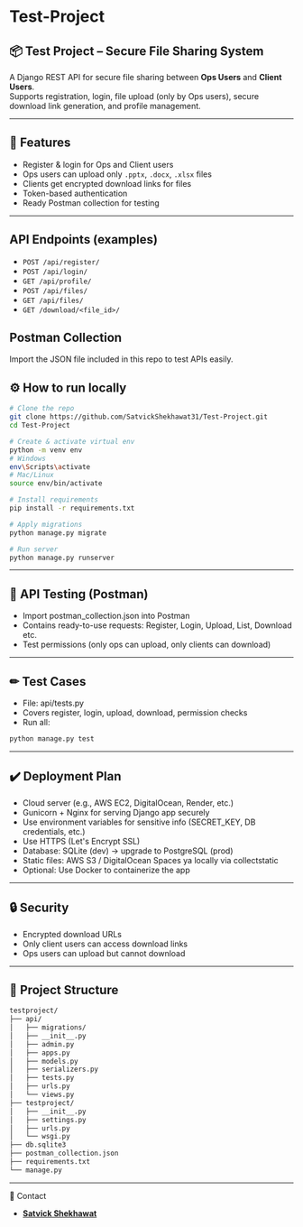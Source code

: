# Test-Project

## 📦 Test Project – Secure File Sharing System

A Django REST API for secure file sharing between **Ops Users** and **Client Users**.  
Supports registration, login, file upload (only by Ops users), secure download link generation, and profile management.

---

## 🚀 Features
- Register & login for Ops and Client users
- Ops users can upload only `.pptx`, `.docx`, `.xlsx` files
- Clients get encrypted download links for files
- Token-based authentication
- Ready Postman collection for testing

---

## API Endpoints (examples)
- `POST /api/register/`
- `POST /api/login/`
- `GET /api/profile/`
- `POST /api/files/`
- `GET /api/files/`
- `GET /download/<file_id>/`

## Postman Collection
Import the JSON file included in this repo to test APIs easily.

## ⚙️ How to run locally

```bash
# Clone the repo
git clone https://github.com/SatvickShekhawat31/Test-Project.git
cd Test-Project

# Create & activate virtual env
python -m venv env
# Windows
env\Scripts\activate
# Mac/Linux
source env/bin/activate

# Install requirements
pip install -r requirements.txt

# Apply migrations
python manage.py migrate

# Run server
python manage.py runserver
```
---

## 🧪 API Testing (Postman)
- Import postman_collection.json into Postman
- Contains ready-to-use requests: Register, Login, Upload, List, Download etc.
- Test permissions (only ops can upload, only clients can download)

---

## ✏ Test Cases

- File: api/tests.py
- Covers register, login, upload, download, permission checks
- Run all:
```bash
python manage.py test
```

---

## ✔️ Deployment Plan

- Cloud server (e.g., AWS EC2, DigitalOcean, Render, etc.)
- Gunicorn + Nginx for serving Django app securely
- Use environment variables for sensitive info (SECRET_KEY, DB credentials, etc.)
- Use HTTPS (Let's Encrypt SSL)
- Database: SQLite (dev) → upgrade to PostgreSQL (prod)
- Static files: AWS S3 / DigitalOcean Spaces ya locally via collectstatic 
- Optional: Use Docker to containerize the app

--- 

## 🔒 Security

- Encrypted download URLs
- Only client users can access download links
- Ops users can upload but cannot download

---

## 📂 Project Structure

```bash
testproject/
├── api/
│   ├── migrations/
│   ├── __init__.py
│   ├── admin.py
│   ├── apps.py
│   ├── models.py
│   ├── serializers.py
│   ├── tests.py
│   ├── urls.py
│   └── views.py
├── testproject/
│   ├── __init__.py
│   ├── settings.py
│   ├── urls.py
│   └── wsgi.py
├── db.sqlite3
├── postman_collection.json
├── requirements.txt
└── manage.py
```

---

📧 Contact
- [**Satvick Shekhawat**]([https://your-link.com](https://www.linkedin.com/in/satvick-shekhawat-01450925a/))
